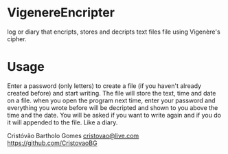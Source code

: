 # VigenereEncripter
log or diary that encripts, stores and decripts text files file using Vigenère's cipher.
# Usage
Enter a password (only letters) to create a file (if you haven't already created before) and start writing. The file will store the text, time and date on a file. when you open the program next time, enter your password and everything you wrote before will be decripted and shown to you above the time and the date. You will be asked if you want to write again and if you do it will appended to the file. Like a diary.

Cristóvão Bartholo Gomes
cristovao@live.com
https://github.com/CristovaoBG

